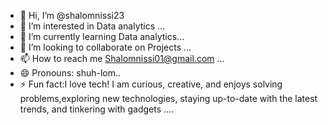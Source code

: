 - 👋 Hi, I’m @shalomnissi23
- 👀 I’m interested in Data analytics ...
- 🌱 I’m currently learning Data analytics...
- 💞️ I’m looking to collaborate on Projects ...
- 📫 How to reach me Shalomnissi01@gmail.com ...
- 😄 Pronouns: shuh-lom..
- ⚡ Fun fact:I love tech! I am curious, creative, and enjoys  solving problems,exploring new technologies, staying up-to-date with the latest trends, and tinkering with gadgets ....

<!---
shalomnissi23/shalomnissi23 is a ✨ special ✨ repository because its `README.md` (this file) appears on your GitHub profile.
You can click the Preview link to take a look at your changes.
--->

